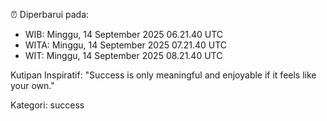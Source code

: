 ⏰ Diperbarui pada:
- WIB: Minggu, 14 September 2025 06.21.40 UTC
- WITA: Minggu, 14 September 2025 07.21.40 UTC
- WIT: Minggu, 14 September 2025 08.21.40 UTC

Kutipan Inspiratif:
"Success is only meaningful and enjoyable if it feels like your own."


Kategori: success

